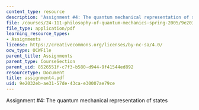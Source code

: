 ```yaml
---
content_type: resource
description: 'Assignment #4: The quantum mechanical representation of states'
file: /courses/24-111-philosophy-of-quantum-mechanics-spring-2005/9e2032ebae3157de43cae30007ae79ce_assignment4.pdf
file_type: application/pdf
learning_resource_types:
- Assignments
license: https://creativecommons.org/licenses/by-nc-sa/4.0/
ocw_type: OCWFile
parent_title: Assignments
parent_type: CourseSection
parent_uid: 8526551f-c7f3-b580-d944-9f41544ed892
resourcetype: Document
title: assignment4.pdf
uid: 9e2032eb-ae31-57de-43ca-e30007ae79ce
---
```

Assignment #4: The quantum mechanical representation of states